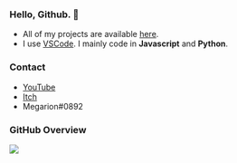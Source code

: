 <h3>Hello, Github. 👋</h3>

- All of my projects are available [here](https://megarion.github.io/).
- I use [VSCode](https://code.visualstudio.com/). I mainly code in **Javascript** and **Python**.

<h3>Contact</h3>

- [YouTube](https://www.youtube.com/channel/UCBrlr_nVSQ_4kZtsY58Q8wA)
- [Itch](https://megarion.itch.io/)
- Megarion#0892

<h3>GitHub Overview</h3>

[![](https://github-readme-stats.vercel.app/api/top-langs/?username=Megarion&langs_count=10&theme=dark)](https://www.youtube.com/watch?v=tMDWDA8fi5o)
